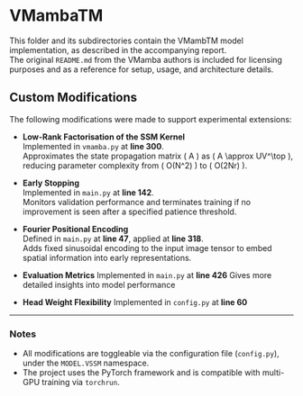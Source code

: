 # VMambaTM

This folder and its subdirectories contain the VMambTM model implementation, as described in the accompanying report.  
The original `README.md` from the VMamba authors is included for licensing purposes and as a reference for setup, usage, and architecture details.

## Custom Modifications

The following modifications were made to support experimental extensions:

- **Low-Rank Factorisation of the SSM Kernel**  
  Implemented in `vmamba.py` at **line 300**.  
  Approximates the state propagation matrix \( A \) as \( A \approx UV^\top \), reducing parameter complexity from \( O(N^2) \) to \( O(2Nr) \).

- **Early Stopping**  
  Implemented in `main.py` at **line 142**.  
  Monitors validation performance and terminates training if no improvement is seen after a specified patience threshold.

- **Fourier Positional Encoding**  
  Defined in `main.py` at **line 47**, applied at **line 318**.  
  Adds fixed sinusoidal encoding to the input image tensor to embed spatial information into early representations.

- **Evaluation Metrics**
  Implemented in `main.py` at **line 426**
  Gives more detailed insights into model performance

- **Head Weight Flexibility**
  Implemented in `config.py` at **line 60**
  
---

### Notes

- All modifications are toggleable via the configuration file (`config.py`), under the `MODEL.VSSM` namespace.
- The project uses the PyTorch framework and is compatible with multi-GPU training via `torchrun`.
